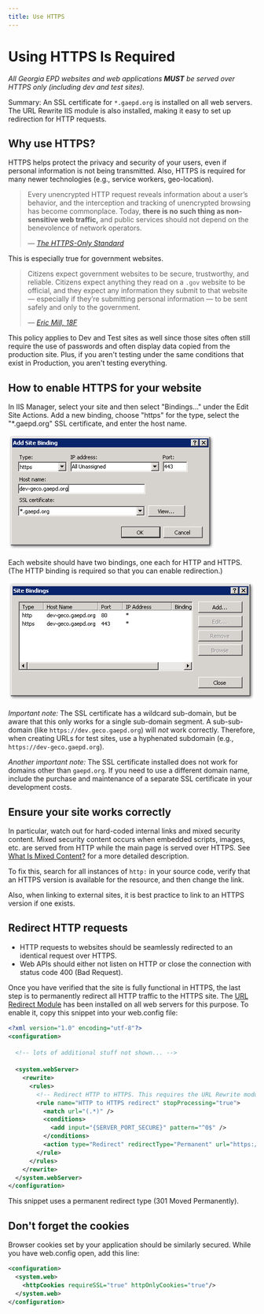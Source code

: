 ```yaml
---
title: Use HTTPS
---
```


# Using HTTPS Is Required

*All Georgia EPD websites and web applications **MUST** be served over HTTPS only (including dev and test sites).*

Summary: An SSL certificate for `*.gaepd.org` is installed on all web servers. The URL Rewrite IIS module is also installed, making it easy to set up redirection for HTTP requests.

## Why use HTTPS? 

HTTPS helps protect the privacy and security of your users, even if personal information is not being transmitted. Also, HTTPS is required for many newer technologies (e.g., service workers, geo-location).

> Every unencrypted HTTP request reveals information about a user’s behavior, and the interception and tracking of unencrypted browsing has become commonplace. Today, **there is no such thing as non-sensitive web traffic,** and public services should not depend on the benevolence of network operators.
> 
> — <cite>[The HTTPS-Only Standard](https://https.cio.gov/everything/)</cite>

This is especially true for government websites.

> Citizens expect government websites to be secure, trustworthy, and reliable. Citizens expect anything they read on a `.gov` website to be official, and they expect any information they submit to that website — especially if they’re submitting personal information — to be sent safely and only to the government.
>
> — <cite>[Eric Mill, 18F](https://18f.gsa.gov/2014/11/13/why-we-use-https-in-every-gov-website-we-make/)</cite>

This policy applies to Dev and Test sites as well since those sites often still require the use of passwords and often display data copied from the production site. Plus, if you aren't testing under the same conditions that exist in Production, you aren't testing everything.

## How to enable HTTPS for your website

In IIS Manager, select your site and then select "Bindings..." under the Edit Site Actions. Add a new binding, choose "https" for the type, select the "*.gaepd.org" SSL certificate, and enter the host name. 

![](https-add-binding.png)

Each website should have two bindings, one each for HTTP and HTTPS. (The HTTP binding is required so that you can enable redirection.)

![](https-bindings.png)

*Important note:* The SSL certificate has a wildcard sub-domain, but be aware that this only works for a single sub-domain segment. A sub-sub-domain (like `https://dev.geco.gaepd.org`) will *not* work correctly. Therefore, when creating URLs for test sites, use a hyphenated subdomain (e.g., `https://dev-geco.gaepd.org`).

*Another important note:* The SSL certificate installed does not work for domains other than `gaepd.org`. If you need to use a different domain name, include the purchase and maintenance of a separate SSL certificate in your development costs.

## Ensure your site works correctly

In particular, watch out for hard-coded internal links and mixed security content. Mixed security content occurs when embedded scripts, images, etc. are served from HTTP while the main page is served over HTTPS. See [What Is Mixed Content?](https://developers.google.com/web/fundamentals/security/prevent-mixed-content/what-is-mixed-content) for a more detailed description.

To fix this, search for all instances of `http:` in your source code, verify that an HTTPS version is available for the resource, and then change the
link.

Also, when linking to external sites, it is best practice to link to an HTTPS version if one exists.

## Redirect HTTP requests

* HTTP requests to websites should be seamlessly redirected to an identical request over HTTPS.
* Web APIs should either not listen on HTTP or close the connection with status code 400 (Bad Request).

Once you have verified that the site is fully functional in HTTPS, the last step is to permanently redirect all HTTP traffic to the HTTPS site. The [URL Redirect Module](https://docs.microsoft.com/en-us/iis/extensions/url-rewrite-module/using-the-url-rewrite-module) has been installed on all web servers for this purpose. To enable it, copy this snippet into your web.config file:

```xml
<?xml version="1.0" encoding="utf-8"?>
<configuration>

  <!-- lots of additional stuff not shown... -->
    
  <system.webServer>
    <rewrite>
      <rules>
        <!-- Redirect HTTP to HTTPS. This requires the URL Rewrite module to be installed in IIS. -->
        <rule name="HTTP to HTTPS redirect" stopProcessing="true">
          <match url="(.*)" />
          <conditions>
            <add input="{SERVER_PORT_SECURE}" pattern="^0$" />
          </conditions>
          <action type="Redirect" redirectType="Permanent" url="https://{HTTP_HOST}/{R:1}" />
        </rule>
      </rules>
    </rewrite>
  </system.webServer>
</configuration>
```

This snippet uses a permanent redirect type (301 Moved Permanently).

## Don't forget the cookies

Browser cookies set by your application should be similarly secured. While you have web.config open, add this line:

```xml
<configuration>
  <system.web>
    <httpCookies requireSSL="true" httpOnlyCookies="true"/>
  </system.web>
</configuration>
```